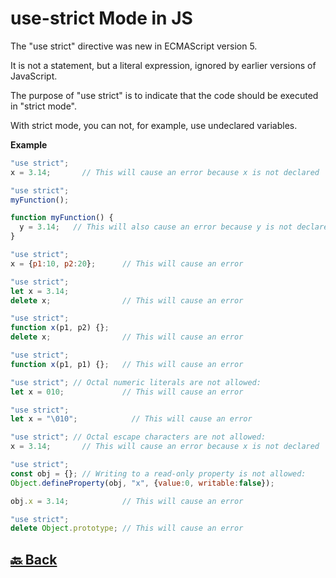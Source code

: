 <h1>use-strict Mode in JS</h1>

The "use strict" directive was new in ECMAScript version 5.

It is not a statement, but a literal expression, ignored by earlier versions of JavaScript.

The purpose of "use strict" is to indicate that the code should be executed in "strict mode".

With strict mode, you can not, for example, use undeclared variables.

**Example**

```js
"use strict";
x = 3.14;       // This will cause an error because x is not declared
```
```js
"use strict";
myFunction();

function myFunction() {
  y = 3.14;   // This will also cause an error because y is not declared
}
```
```js
"use strict";
x = {p1:10, p2:20};      // This will cause an error
```
```js
"use strict";
let x = 3.14;
delete x;                // This will cause an error
```
```js
"use strict";
function x(p1, p2) {};
delete x;                // This will cause an error 
```
```js
"use strict";
function x(p1, p1) {};   // This will cause an error
```
```js
"use strict"; // Octal numeric literals are not allowed:
let x = 010;             // This will cause an error
```
```js
"use strict";
let x = "\010";            // This will cause an error
```
```js
"use strict"; // Octal escape characters are not allowed:
x = 3.14;       // This will cause an error because x is not declared
```
```js
"use strict";
const obj = {}; // Writing to a read-only property is not allowed:
Object.defineProperty(obj, "x", {value:0, writable:false});

obj.x = 3.14;            // This will cause an error
```
```js
"use strict";
delete Object.prototype; // This will cause an error
```

<h2><a href="https://github.com/sanjay9616/JavaScript/blob/master/JavaScript-Tutorial/README.md"> 🔙 Back</a></h2>